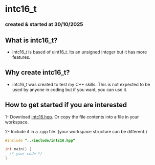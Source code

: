 # **intc16_t**
### created & started at 30/10/2025

## What is intc16_t?
- intc16_t is based of uint16_t. Its an unsigned integer but it has more features.


## Why create intc16_t?
- intc16_t was created to test my C++ skills. This is not expected to be used by anyone in coding
but if you want, you can use it.

## How to get started if you are interested
1- Download [intc16.hpp](https://github.com/Lsfr271/WIP-intc16_t/blob/main/src/intc16.hpp). Or copy the file contents into a file in your workspace.

2- Include it in a .cpp file. (your workspace structure can be different.)
```cpp
#include "../include/intc16.hpp"

int main() {
  /* your code */
}
```
